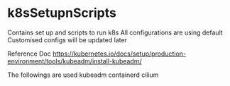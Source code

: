# k8sSetupnScripts
Contains set up and scripts to run k8s
All configurations are using default
Customised configs will be updated later

Reference Doc
https://kubernetes.io/docs/setup/production-environment/tools/kubeadm/install-kubeadm/

The followings are used 
kubeadm
containerd
cilium

